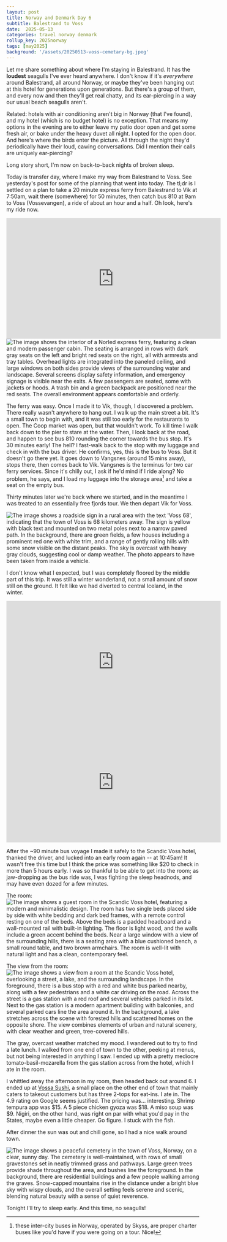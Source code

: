 ```yaml
---
layout: post
title: Norway and Denmark Day 6
subtitle: Balestrand to Voss
date:  2025-05-13
categories: travel norway denmark
rollup_key: 2025norway
tags: [may2025]
background: '/assets/20250513-voss-cemetary-bg.jpeg'
---
```


Let me share something about where I'm staying in Balestrand. It has the **loudest** seagulls I've ever heard anywhere. I don't know if it's _everywhere_ around Balestrand, all around Norway, or maybe they've been hanging out at this hotel for generations upon generations. But there's a group of them, and every now and then they'll get real chatty, and its ear-piercing in a way our usual beach seagulls aren't.

Related: hotels with air conditioning aren't big in Norway (that I've found), and my hotel (which is no budget hotel) is no exception. That means my options in the evening are to either leave my patio door open and get some fresh air, or bake under the heavy duvet all night. I opted for the open door. And here's where the birds enter the picture. All through the night they'd periodically have their loud, cawing conversations. Did I mention their calls are uniquely ear-piercing? 

Long story short, I'm now on back-to-back nights of broken sleep.

Today is transfer day, where I make my way from Balestrand to Voss. See yesterday's post for some of the planning that went into today. The tl;dr is I settled on a plan to take a 20 minute express ferry from Balestrand to Vik at 7:50am, wait there (somewhere) for 50 minutes, then catch bus 810 at 9am to Voss (Vossevangen), a ride of about an hour and a half. Oh look, here's my ride now.

<iframe width="560" height="315" src="https://www.youtube.com/embed/63ikvc5i4To?si=KtgMQYDgBdtyxNks" title="YouTube video player" frameborder="0" allow="accelerometer; autoplay; clipboard-write; encrypted-media; gyroscope; picture-in-picture; web-share" referrerpolicy="strict-origin-when-cross-origin" allowfullscreen></iframe>

<img src="/assets/20250513-ferry-inside.jpg" alt="The image shows the interior of a Norled express ferry, featuring a clean and modern passenger cabin. The seating is arranged in rows with dark gray seats on the left and bright red seats on the right, all with armrests and tray tables. Overhead lights are integrated into the paneled ceiling, and large windows on both sides provide views of the surrounding water and landscape. Several screens display safety information, and emergency signage is visible near the exits. A few passengers are seated, some with jackets or hoods. A trash bin and a green backpack are positioned near the red seats. The overall environment appears comfortable and orderly." />

The ferry was easy. Once I made it to Vik, though, I discovered a problem. There really wasn't anywhere to hang out. I walk up the main street a bit. It's a small town to begin with, and it was still too early for the restaurants to open. The Coop market was open, but that wouldn't work. To kill time I walk back down to the pier to stare at the water. Then, I look back at the road, and happen to see bus 810 rounding the corner towards the bus stop. It's 30 minutes early! The hell? I fast-walk back to the stop with my luggage and check in with the bus driver. He confirms, yes, this is the bus to Voss. But it doesn't go there yet. It goes down to Vangsnes (around 15 mins away), stops there, then comes back to Vik. Vangsnes is the terminus for two car ferry services. Since it's chilly out, I ask if he'd mind if I ride along? No problem, he says, and I load my luggage into the storage area[^1] and take a seat on the empty bus.

Thirty minutes later we're back where we started, and in the meantime I was treated to an essentially free fjords tour. We then depart Vik for Voss. 

<img src="/assets/20250513-km-to-voss.jpg" alt="The image shows a roadside sign in a rural area with the text 'Voss 68', indicating that the town of Voss is 68 kilometers away. The sign is yellow with black text and mounted on two metal poles next to a narrow paved path. In the background, there are green fields, a few houses including a prominent red one with white trim, and a range of gently rolling hills with some snow visible on the distant peaks. The sky is overcast with heavy gray clouds, suggesting cool or damp weather. The photo appears to have been taken from inside a vehicle." />

I don't know what I expected, but I was completely floored by the middle part of this trip. It was still a winter wonderland, not a small amount of snow still on the ground. It felt like we had diverted to central Iceland, in the winter.

<iframe width="560" height="315" src="https://www.youtube.com/embed/oiYkI227CoU?si=yhoElXgv_zOwH3nV" title="YouTube video player" frameborder="0" allow="accelerometer; autoplay; clipboard-write; encrypted-media; gyroscope; picture-in-picture; web-share" referrerpolicy="strict-origin-when-cross-origin" allowfullscreen></iframe>

<iframe width="560" height="315" src="https://www.youtube.com/embed/JzhI-BguJWw?si=7sgdYv4-7-98J2Fp" title="YouTube video player" frameborder="0" allow="accelerometer; autoplay; clipboard-write; encrypted-media; gyroscope; picture-in-picture; web-share" referrerpolicy="strict-origin-when-cross-origin" allowfullscreen></iframe>

After the ~90 minute bus voyage I made it safely to the Scandic Voss hotel, thanked the driver, and lucked into an early room again -- at 10:45am! It wasn't free this time but I think the price was something like $20 to check in more than 5 hours early. I was so thankful to be able to get into the room; as jaw-dropping as the bus ride was, I was fighting the sleep headnods, and may have even dozed for a few minutes. 

The room:
<img src="/assets/20250513-scandic-room.jpg" alt="The image shows a guest room in the Scandic Voss hotel, featuring a modern and minimalistic design. The room has two single beds placed side by side with white bedding and dark bed frames, with a remote control resting on one of the beds. Above the beds is a padded headboard and a wall-mounted rail with built-in lighting. The floor is light wood, and the walls include a green accent behind the beds. Near a large window with a view of the surrounding hills, there is a seating area with a blue cushioned bench, a small round table, and two brown armchairs. The room is well-lit with natural light and has a clean, contemporary feel." />

The view from the room:
<img src="/assets/20250513-view-from-scandic.jpg" alt="The image shows a view from a room at the Scandic Voss hotel, overlooking a street, a lake, and the surrounding landscape. In the foreground, there is a bus stop with a red and white bus parked nearby, along with a few pedestrians and a white car driving on the road. Across the street is a gas station with a red roof and several vehicles parked in its lot. Next to the gas station is a modern apartment building with balconies, and several parked cars line the area around it. In the background, a lake stretches across the scene with forested hills and scattered homes on the opposite shore. The view combines elements of urban and natural scenery, with clear weather and green, tree-covered hills." />

The gray, overcast weather matched my mood. I wandered out to try to find a late lunch. I walked from one end of town to the other, peeking at menus, but not being interested in anything I saw. I ended up with a pretty mediocre tomato-basil-mozarella from the gas station across from the hotel, which I ate in the room. 

I whittled away the afternoon in my room, then headed back out around 6. I ended up at [Vossa Sushi](https://vossasushi.no/), a small place on the other end of town that mainly caters to takeout customers but has three 2-tops for eat-ins. I ate in. The 4.9 rating on Google seems justified. The pricing was... interesting. Shrimp tempura app was $15. A 5 piece chicken gyoza was $18. A miso soup was $9. Nigiri, on the other hand, was right on par with what you'd pay in the States, maybe even a little cheaper. Go figure. I stuck with the fish.

After dinner the sun was out and chill gone, so I had a nice walk around town.

<img src="/assets/20250513-voss-cemetary.jpg" alt="The image shows a peaceful cemetery in the town of Voss, Norway, on a clear, sunny day. The cemetery is well-maintained, with rows of small gravestones set in neatly trimmed grass and pathways. Large green trees provide shade throughout the area, and bushes line the foreground. In the background, there are residential buildings and a few people walking among the graves. Snow-capped mountains rise in the distance under a bright blue sky with wispy clouds, and the overall setting feels serene and scenic, blending natural beauty with a sense of quiet reverence." />

Tonight I'll try to sleep early. And this time, no seagulls!

[^1]: these inter-city buses in Norway, operated by Skyss, are proper charter buses like you'd have if you were going on a tour. Nice!